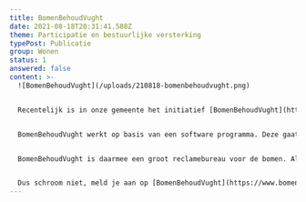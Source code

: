 ```yaml
---
title: BomenBehoudVught
date: 2021-08-18T20:31:41.588Z
theme: Participatie en bestuurlijke versterking
typePost: Publicatie
group: Wonen
status: 1
answered: false
content: >-
  ![BomenBehoudVught](/uploads/210818-bomenbehoudvught.png)


  Recentelijk is in onze gemeente het initiatief [BomenBehoudVught](https://www.bomenbehoudvught.com/) gestart om omwonenden meer te betrekken bij de keuze om bomen te kappen in particuliere tuinen. Inwoners kunnen zich inschrijven en krijgen bericht wanneer er bij hun in de buurt een kapvergunning is aangevraagd.


  BomenBehoudVught werkt op basis van een software programma. Deze gaat elke dag door de lijst van ingeschreven Vughtenaren, om te kijken of er een boom in hun buurt mogelijk wordt gekapt en stuurt een berichtje. Het programma is zo ingesteld dat het alleen een berichtje verstuurt aan de inwoners die wettelijk recht van spreken hebben. Dan kunnen de inwoners ook echt het verschil maken. De website [BomenBehoudVught](https://www.bomenbehoudvught.com/) bevat informatie over hoe te handelen. 


  BomenBehoudVught is daarmee een groot reclamebureau voor de bomen. Al die bomen werken dag op dag voor ons om de lucht te zuiveren, de riolen te ontlasten, CO2 op te slaan, enzovoort. Daar mogen de inwoners zich best een beetje meer bewust van zijn.


  Dus schroom niet, meld je aan op [BomenBehoudVught](https://www.bomenbehoudvught.com/doemee), en participeer.
---
```

